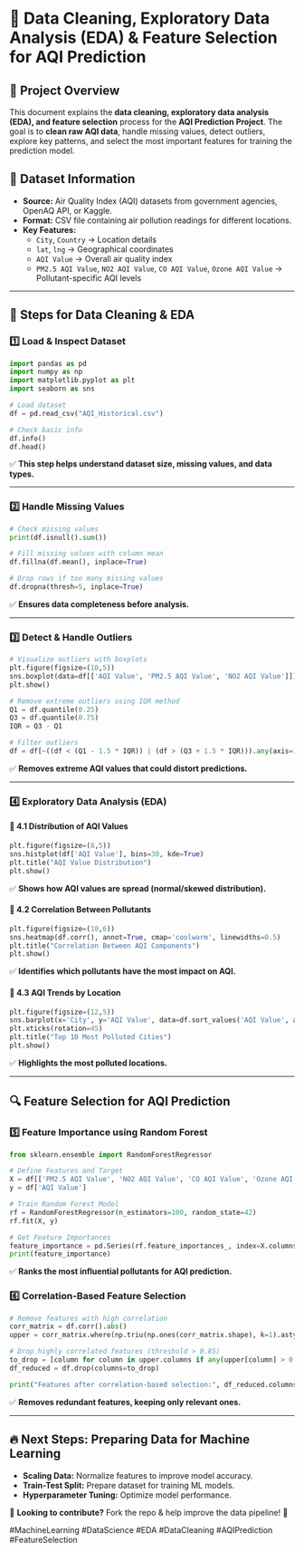 # 🧹 Data Cleaning, Exploratory Data Analysis (EDA) & Feature Selection for AQI Prediction

## 📌 Project Overview
This document explains the **data cleaning, exploratory data analysis (EDA), and feature selection** process for the **AQI Prediction Project**. The goal is to **clean raw AQI data**, handle missing values, detect outliers, explore key patterns, and select the most important features for training the prediction model.

## 📂 Dataset Information
- **Source:** Air Quality Index (AQI) datasets from government agencies, OpenAQ API, or Kaggle.
- **Format:** CSV file containing air pollution readings for different locations.
- **Key Features:**
  - `City`, `Country` → Location details
  - `lat`, `lng` → Geographical coordinates
  - `AQI Value` → Overall air quality index
  - `PM2.5 AQI Value`, `NO2 AQI Value`, `CO AQI Value`, `Ozone AQI Value` → Pollutant-specific AQI levels

---

## 🚀 Steps for Data Cleaning & EDA
### **1️⃣ Load & Inspect Dataset**
```python
import pandas as pd
import numpy as np
import matplotlib.pyplot as plt
import seaborn as sns

# Load dataset
df = pd.read_csv("AQI_Historical.csv")

# Check basic info
df.info()
df.head()
```
✅ **This step helps understand dataset size, missing values, and data types.**

---

### **2️⃣ Handle Missing Values**
```python
# Check missing values
print(df.isnull().sum())

# Fill missing values with column mean
df.fillna(df.mean(), inplace=True)

# Drop rows if too many missing values
df.dropna(thresh=5, inplace=True)
```
✅ **Ensures data completeness before analysis.**

---

### **3️⃣ Detect & Handle Outliers**
```python
# Visualize outliers with boxplots
plt.figure(figsize=(10,5))
sns.boxplot(data=df[['AQI Value', 'PM2.5 AQI Value', 'NO2 AQI Value']])
plt.show()

# Remove extreme outliers using IQR method
Q1 = df.quantile(0.25)
Q3 = df.quantile(0.75)
IQR = Q3 - Q1

# Filter outliers
df = df[~((df < (Q1 - 1.5 * IQR)) | (df > (Q3 + 1.5 * IQR))).any(axis=1)]
```
✅ **Removes extreme AQI values that could distort predictions.**

---

### **4️⃣ Exploratory Data Analysis (EDA)**
#### 🔹 **4.1 Distribution of AQI Values**
```python
plt.figure(figsize=(8,5))
sns.histplot(df['AQI Value'], bins=30, kde=True)
plt.title("AQI Value Distribution")
plt.show()
```
✅ **Shows how AQI values are spread (normal/skewed distribution).**

#### 🔹 **4.2 Correlation Between Pollutants**
```python
plt.figure(figsize=(10,6))
sns.heatmap(df.corr(), annot=True, cmap='coolwarm', linewidths=0.5)
plt.title("Correlation Between AQI Components")
plt.show()
```
✅ **Identifies which pollutants have the most impact on AQI.**

#### 🔹 **4.3 AQI Trends by Location**
```python
plt.figure(figsize=(12,5))
sns.barplot(x='City', y='AQI Value', data=df.sort_values('AQI Value', ascending=False).head(10))
plt.xticks(rotation=45)
plt.title("Top 10 Most Polluted Cities")
plt.show()
```
✅ **Highlights the most polluted locations.**

---

## 🔍 **Feature Selection for AQI Prediction**

### **5️⃣ Feature Importance using Random Forest**
```python
from sklearn.ensemble import RandomForestRegressor

# Define Features and Target
X = df[['PM2.5 AQI Value', 'NO2 AQI Value', 'CO AQI Value', 'Ozone AQI Value']]
y = df['AQI Value']

# Train Random Forest Model
rf = RandomForestRegressor(n_estimators=100, random_state=42)
rf.fit(X, y)

# Get Feature Importances
feature_importance = pd.Series(rf.feature_importances_, index=X.columns).sort_values(ascending=False)
print(feature_importance)
```
✅ **Ranks the most influential pollutants for AQI prediction.**

### **6️⃣ Correlation-Based Feature Selection**
```python
# Remove features with high correlation
corr_matrix = df.corr().abs()
upper = corr_matrix.where(np.triu(np.ones(corr_matrix.shape), k=1).astype(bool))

# Drop highly correlated features (threshold > 0.85)
to_drop = [column for column in upper.columns if any(upper[column] > 0.85)]
df_reduced = df.drop(columns=to_drop)

print("Features after correlation-based selection:", df_reduced.columns)
```
✅ **Removes redundant features, keeping only relevant ones.**

---

## 🔥 Next Steps: Preparing Data for Machine Learning
- **Scaling Data:** Normalize features to improve model accuracy.
- **Train-Test Split:** Prepare dataset for training ML models.
- **Hyperparameter Tuning:** Optimize model performance.

🔗 **Looking to contribute?** Fork the repo & help improve the data pipeline! 🚀

#MachineLearning #DataScience #EDA #DataCleaning #AQIPrediction #FeatureSelection

